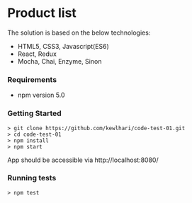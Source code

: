 # Product list

The solution is based on the below technologies:

- HTML5, CSS3, Javascript(ES6)
- React, Redux
- Mocha, Chai, Enzyme, Sinon

### Requirements

- npm version 5.0


### Getting Started

```
> git clone https://github.com/kewlhari/code-test-01.git
> cd code-test-01
> npm install
> npm start
```

App should be accessible via http://localhost:8080/


### Running tests

```
> npm test
```
